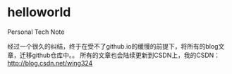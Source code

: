 # helloworld
Personal Tech Note

经过一个很久的纠结，终于在受不了github.io的缓慢的前提下，将所有的blog文章，迁移github仓库中。。
所有的文章也会陆续更新到CSDN上，我的CSDN：http://blog.csdn.net/wing324